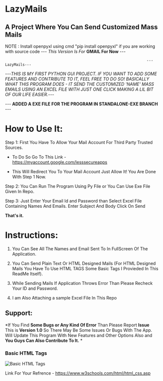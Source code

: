 # LazyMails
## A Project Where You Can Send Customized Mass Mails 
NOTE : Install openpyxl using cmd "pip install openpyxl" if you are working with source code
 --- *This Version Is For* **GMAIL For Now** ---

                                                                     ---LazyMails---

---*THIS IS MY FIRST PYTHON GUI PROJECT. IF YOU WANT TO ADD SOME FEATURES AND CONTRIBUTE TO IT, FEEL FREE TO DO SO!*
*BASICALLY WHAT THIS PROGRAM DOES - IT SEND THE CUSTOMIZED 'NAME' MASS EMAILS USING AN EXCEL FILE WITH JUST ONE CLICK MAKING A LIL BIT OF OUR LIFE EASIER.*---

--- **ADDED A EXE FILE FOR THE PROGRAM IN STANDALONE-EXE BRANCH** ---

# How to Use It:
Step 1: First You Have To Allow Your Mail Account For Third Party Trusted Sources. 

-  To Do So Go To This Link - https://myaccount.google.com/lesssecureapps

-  This Will Redirect You To Your Mail Account Just Allow It! You Are Done With Step 1 Now.

Step 2: You Can Run The Program Using Py File or You Can Use Exe File Given In Repo.

Step 3: Just Enter Your Email Id and Password than Select Excel File Containing Names And Emails. Enter Subject And Body Click On Send

**That's it.**

# Instructions:

1. You Can See All The Names and Email Sent To In FullScreen Of The Application.

2. You Can Send Plain Text Or HTML Designed Mails (For HTML Designed Mails You Have To Use HTML TAGS Some Basic Tags I Provieded In This ReadMe Itself).

3. While Sending Mails If Application Throws Error Than Please Recheck Your ID and Password.

4. I am Also Attaching a sample Excel File In This Repo

## Support: 

*If You Find **Some Bugs or Any Kind Of Error** Than Please Report **Issue** This is **Version 1.0** So There May Be Some Issues Or Bugs With The App.
Will Update This Program With New Features and Other Options Also and **You Guys Can Also Contribute To It.** *

### Basic HTML Tags
![Basic HTML Tags](http://thewebwizz.com/wp-content/uploads/content/WPT-0020-002.jpg)

Link For Your Refrence - https://www.w3schools.com/html/html_css.asp

